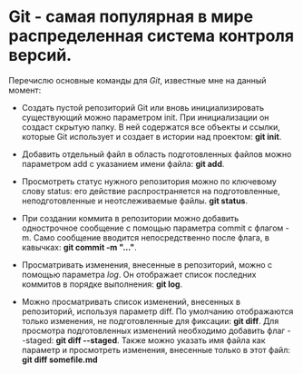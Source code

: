# Git - самая популярная в мире распределенная система контроля версий.

Перечислю основные команды для *Git*, известные мне на данный момент:

* Создать пустой репозиторий Git или вновь инициализировать существующий можно параметром init. При инициализации он создаст скрытую папку. В ней содержатся все объекты и ссылки, которые Git использует и создает в истории над проектом: **git init**.

* Добавить отдельный файл в область подготовленных файлов можно параметром add с указанием имени файла: **git add**.

* Просмотреть статус нужного репозитория можно по ключевому слову status: его действие распространяется на подготовленные, неподготовленные и неотслеживаемые файлы. **git status**.

* При создании коммита в репозитории можно добавить однострочное сообщение с помощью параметра commit с флагом -m. Само сообщение вводится непосредственно после флага, в кавычках: **git commit -m "..."**.

* Просматривать изменения, внесенные в репозиторий, можно с помощью параметра *log*. Он отображает список последних коммитов в порядке выполнения: **git log**.

* Можно просматривать список изменений, внесенных в репозиторий, используя параметр diff. По умолчанию отображаются только изменения, не подготовленные для фиксации: **git diff**. Для просмотра подготовленных изменений необходимо добавить флаг --staged: **git diff --staged**. Также можно указать имя файла как параметр и просмотреть изменения, внесенные только в этот файл: **git diff somefile.md**